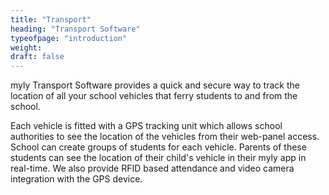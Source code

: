 ```yaml
---
title: "Transport"
heading: "Transport Software"   
typeofpage: "introduction"
weight:
draft: false
---
```


myly Transport Software provides a quick and secure way to track the location of all your school vehicles that ferry students to and from the school.

Each vehicle is fitted with a GPS tracking unit which allows school authorities to see the location of the vehicles from their web-panel access. School can create groups of students for each vehicle. Parents of these students can see the location of their child's vehicle in their myly app in real-time. We also provide RFID based attendance and video camera integration with the GPS device.